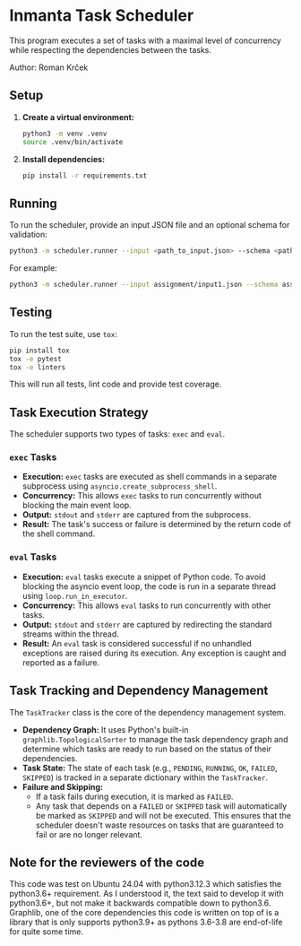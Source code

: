 # Inmanta Task Scheduler

This program executes a set of tasks with a maximal level of concurrency while respecting the dependencies between the tasks.

Author: Roman Krček

## Setup

1.  **Create a virtual environment:**
    ```bash
    python3 -m venv .venv
    source .venv/bin/activate
    ```

2.  **Install dependencies:**
    ```bash
    pip install -r requirements.txt
    ```

## Running

To run the scheduler, provide an input JSON file and an optional schema for validation:

```bash
python3 -m scheduler.runner --input <path_to_input.json> --schema <path_to_schema.json>
```

For example:

```bash
python3 -m scheduler.runner --input assignment/input1.json --schema assignment/schema.json
```

## Testing

To run the test suite, use `tox`:

```bash
pip install tox
tox -e pytest
tox -e linters
```

This will run all tests, lint code and provide test coverage.

## Task Execution Strategy

The scheduler supports two types of tasks: `exec` and `eval`.

### `exec` Tasks

-   **Execution:** `exec` tasks are executed as shell commands in a separate subprocess using `asyncio.create_subprocess_shell`.
-   **Concurrency:** This allows `exec` tasks to run concurrently without blocking the main event loop.
-   **Output:** `stdout` and `stderr` are captured from the subprocess.
-   **Result:** The task's success or failure is determined by the return code of the shell command.

### `eval` Tasks

-   **Execution:** `eval` tasks execute a snippet of Python code. To avoid blocking the asyncio event loop, the code is run in a separate thread using `loop.run_in_executor`.
-   **Concurrency:** This allows `eval` tasks to run concurrently with other tasks.
-   **Output:** `stdout` and `stderr` are captured by redirecting the standard streams within the thread.
-   **Result:** An `eval` task is considered successful if no unhandled exceptions are raised during its execution. Any exception is caught and reported as a failure.


## Task Tracking and Dependency Management

The `TaskTracker` class is the core of the dependency management system.

-   **Dependency Graph:** It uses Python's built-in `graphlib.TopologicalSorter` to manage the task dependency graph and determine which tasks are ready to run based on the status of their dependencies.
-   **Task State:** The state of each task (e.g., `PENDING`, `RUNNING`, `OK`, `FAILED`, `SKIPPED`) is tracked in a separate dictionary within the `TaskTracker`.
-   **Failure and Skipping:**
    -   If a task fails during execution, it is marked as `FAILED`.
    -   Any task that depends on a `FAILED` or `SKIPPED` task will automatically be marked as `SKIPPED` and will not be executed. This ensures that the scheduler doesn't waste resources on tasks that are guaranteed to fail or are no longer relevant.


## Note for the reviewers of the code

This code was test on Ubuntu 24.04 with python3.12.3 which satisfies the python3.6+ requirement.
As I understood it, the text said to develop it with python3.6+, but not make it backwards compatible
down to python3.6. Graphlib, one of the core dependencies this code is written on top of is a library
that is only supports python3.9+ as pythons 3.6-3.8 are end-of-life for quite some time.
